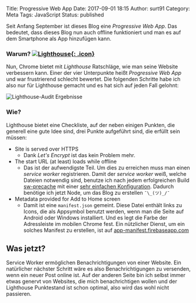 Title: Progressive Web App
Date: 2017-09-01 18:15
Author: surt91
Category: Meta
Tags: JavaScript
Status: published

Seit Anfang September ist dieses Blog eine *Progressive Web App*. Das bedeutet,
dass dieses Blog nun auch offline funktioniert und man es auf dem Smartphone
als App hinzufügen kann.

### Warum? [![Lighthouse]({filename}/img/lighthouse.png){: .icon}](https://developers.google.com/web/tools/lighthouse/)

Nun, Chrome bietet mit *Lighthouse* Ratschläge, wie man seine Website verbessern
kann. Einer der vier Unterpunkte heißt *Progressive Web App* und war frustrierend
schlecht bewertet. Die folgenden Schritte habe ich also nur für Lighthouse
gemacht und es hat sich auf jeden Fall gelohnt:

![Lighthouse-Audit Ergebnisse]({filename}/img/lighthouse_audit.png)

### Wie?

Lighthouse bietet eine Checkliste, auf der neben einigen Punkten, die
generell eine gute Idee sind, drei Punkte aufgeführt sind, die erfüllt sein
müssen:

* Site is served over HTTPS
    - Dank *Let's Encrypt* ist das kein Problem mehr.
* The start URL (at least) loads while offline
    - Das ist der aufwendigste Teil. Um dies zu erreichen muss man einen
    *service worker* registrieren. Damit der *service worker* weiß, welche
    Dateien notwendig sind, benutze ich nach jedem erfolgreichen Build
    [sw-precache](https://github.com/GoogleChrome/sw-precache) mit einer
    [sehr einfachen Konfiguration](https://github.com/surt91/blog/blob/master/sw-config.js).
    Dadurch benötige ich jetzt Node, um das Blog zu erstellen `¯\_(ツ)_/¯`
* Metadata provided for Add to Home screen
    - Damit ist eine `manifest.json` gemeint. Diese Datei enthält links zu Icons,
    die als Appsymbol benutzt werden, wenn man die Seite auf Android oder Windows
    installiert. Und es legt die Farbe der Adressleiste im mobilen Chrome fest.
    Ein nützlicher Dienst, um ein solches Manifest zu erstellen, ist auf
    [app-manifest.firebaseapp.com](https://app-manifest.firebaseapp.com/)

## Was jetzt?

Service Worker ermöglichen Benachrichtigungen von einer Website. Ein natürlicher
nächster Schritt wäre es also Benachrichtigungen zu versenden, wenn ein neuer
Post online ist. Auf der anderen Seite bin ich selbst immer etwas genervt von
Websites, die mich benachrichtigen wollen und der Lighthouse Punktestand ist
schon optimal, also wird das wohl nicht passieren.
